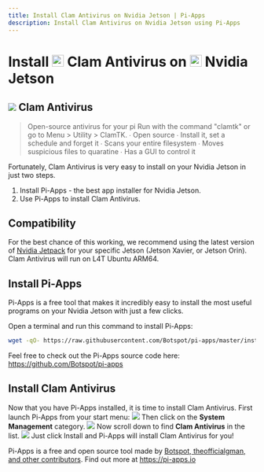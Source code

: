 ```yaml
---
title: Install Clam Antivirus on Nvidia Jetson | Pi-Apps
description: Install Clam Antivirus on Nvidia Jetson using Pi-Apps
---
```

<div class="simple-install-content content">

# Install <img src="/img/app-icons/Clam Antivirus/icon-64.png" height=24> Clam Antivirus on <img src=/img/other-icons/nvidia-icon.svg height=24> Nvidia Jetson

## <img src="/img/app-icons/Clam Antivirus/icon-64.png"> Clam Antivirus
> Open-source antivirus for your pi
> Run with the command "clamtk" or go to Menu > Utility > ClamTK.
>  ∙ Open source
>  ∙ Install it, set a schedule and forget it
>  ∙ Scans your entire filesystem
>  ∙ Moves suspicious files to quaratine 
>  ∙ Has a GUI to control it

Fortunately, Clam Antivirus is very easy to install on your Nvidia Jetson in just two steps.
1. Install Pi-Apps - the best app installer for Nvidia Jetson.
2. Use Pi-Apps to install Clam Antivirus.
</div>
<div class="simple-install-content content">

## Compatibility
For the best chance of this working, we recommend using the latest version of [Nvidia Jetpack](https://developer.nvidia.com/embedded/jetpack-archive) for your specific Jetson (Jetson Xavier, or Jetson Orin).
Clam Antivirus will run on L4T Ubuntu ARM64.
</div>
<div class="simple-install-content content">

## Install Pi-Apps

Pi-Apps is a free tool that makes it incredibly easy to install the most useful programs on your Nvidia Jetson with just a few clicks.

Open a terminal and run this command to install Pi-Apps:
```bash
wget -qO- https://raw.githubusercontent.com/Botspot/pi-apps/master/install | bash
```
Feel free to check out the Pi-Apps source code here: https://github.com/Botspot/pi-apps
</div>
<div class="simple-install-content content">

## Install Clam Antivirus

Now that you have Pi-Apps installed, it is time to install Clam Antivirus.
First launch Pi-Apps from your start menu:
<img src="/img/start-menu.png">
Then click on the <b>System Management</b> category.
<img src="/img/category-selections/System Management.png">
Now scroll down to find <b>Clam Antivirus</b> in the list.
<img src="/img/app-icons/Clam Antivirus/app-selection.png">
Just click Install and Pi-Apps will install Clam Antivirus for you!
</div>
<div class="simple-install-content content">

Pi-Apps is a free and open source tool made by [Botspot, theofficialgman, and other contributors](/about/#contributors). Find out more at https://pi-apps.io
</div>
